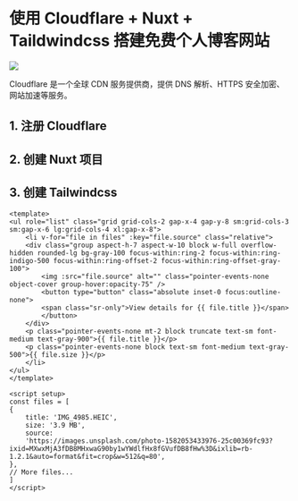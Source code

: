 # 使用 Cloudflare + Nuxt + Taildwindcss 搭建免费个人博客网站

![](https://picgo.dalualex.com/202409255544.png)

Cloudflare 是一个全球 CDN 服务提供商，提供 DNS 解析、HTTPS 安全加密、网站加速等服务。
## 1. 注册 Cloudflare


## 2. 创建 Nuxt 项目

## 3. 创建 Tailwindcss
    <template>
    <ul role="list" class="grid grid-cols-2 gap-x-4 gap-y-8 sm:grid-cols-3 sm:gap-x-6 lg:grid-cols-4 xl:gap-x-8">
        <li v-for="file in files" :key="file.source" class="relative">
        <div class="group aspect-h-7 aspect-w-10 block w-full overflow-hidden rounded-lg bg-gray-100 focus-within:ring-2 focus-within:ring-indigo-500 focus-within:ring-offset-2 focus-within:ring-offset-gray-100">
            <img :src="file.source" alt="" class="pointer-events-none object-cover group-hover:opacity-75" />
            <button type="button" class="absolute inset-0 focus:outline-none">
            <span class="sr-only">View details for {{ file.title }}</span>
            </button>
        </div>
        <p class="pointer-events-none mt-2 block truncate text-sm font-medium text-gray-900">{{ file.title }}</p>
        <p class="pointer-events-none block text-sm font-medium text-gray-500">{{ file.size }}</p>
        </li>
    </ul>
    </template>

    <script setup>
    const files = [
    {
        title: 'IMG_4985.HEIC',
        size: '3.9 MB',
        source:
        'https://images.unsplash.com/photo-1582053433976-25c00369fc93?ixid=MXwxMjA3fDB8MHxwaG90by1wYWdlfHx8fGVufDB8fHw%3D&ixlib=rb-1.2.1&auto=format&fit=crop&w=512&q=80',
    },
    // More files...
    ]
    </script>

